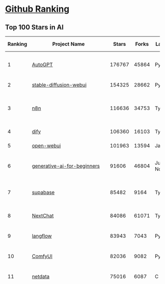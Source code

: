 [Github Ranking](../README.md)
==========

## Top 100 Stars in AI

| Ranking | Project Name | Stars | Forks | Language | Open Issues | Description | Last Commit |
| ------- | ------------ | ----- | ----- | -------- | ----------- | ----------- | ----------- |
| 1 | [AutoGPT](https://github.com/Significant-Gravitas/AutoGPT) | 176767 | 45864 | Python | 141 | AutoGPT is the vision of accessible AI for everyone, to use and to build on. Our mission is to provide the tools, so that you can focus on what matters. | 2025-07-09T23:26:27Z |
| 2 | [stable-diffusion-webui](https://github.com/AUTOMATIC1111/stable-diffusion-webui) | 154325 | 28662 | Python | 2358 | Stable Diffusion web UI | 2025-05-03T06:17:03Z |
| 3 | [n8n](https://github.com/n8n-io/n8n) | 116636 | 34753 | TypeScript | 679 | Fair-code workflow automation platform with native AI capabilities. Combine visual building with custom code, self-host or cloud, 400+ integrations. | 2025-07-10T01:27:55Z |
| 4 | [dify](https://github.com/langgenius/dify) | 106360 | 16103 | TypeScript | 676 | Production-ready platform for agentic workflow development. | 2025-07-10T03:47:44Z |
| 5 | [open-webui](https://github.com/open-webui/open-webui) | 101963 | 13594 | JavaScript | 184 | User-friendly AI Interface (Supports Ollama, OpenAI API, ...) | 2025-07-09T19:39:56Z |
| 6 | [generative-ai-for-beginners](https://github.com/microsoft/generative-ai-for-beginners) | 91606 | 46804 | Jupyter Notebook | 7 | 21 Lessons, Get Started Building with Generative AI  🔗 https://microsoft.github.io/generative-ai-for-beginners/ | 2025-07-07T03:45:11Z |
| 7 | [supabase](https://github.com/supabase/supabase) | 85482 | 9164 | TypeScript | 270 | The Postgres development platform. Supabase gives you a dedicated Postgres database to build your web, mobile, and AI applications. | 2025-07-10T03:50:54Z |
| 8 | [NextChat](https://github.com/ChatGPTNextWeb/NextChat) | 84086 | 61071 | TypeScript | 646 | ✨ Light and Fast AI Assistant. Support: Web \| iOS \| MacOS \| Android \|  Linux \| Windows | 2025-07-08T15:35:23Z |
| 9 | [langflow](https://github.com/langflow-ai/langflow) | 83943 | 7043 | Python | 430 | Langflow is a powerful tool for building and deploying AI-powered agents and workflows. | 2025-07-10T00:45:53Z |
| 10 | [ComfyUI](https://github.com/comfyanonymous/ComfyUI) | 82036 | 9082 | Python | 2397 | The most powerful and modular diffusion model GUI, api and backend with a graph/nodes interface. | 2025-07-10T03:51:05Z |
| 11 | [netdata](https://github.com/netdata/netdata) | 75016 | 6087 | C | 164 | The fastest path to AI-powered full stack observability, even for lean teams. | 2025-07-10T00:25:15Z |
| 12 | [funNLP](https://github.com/fighting41love/funNLP) | 74675 | 14908 | Python | 33 | 中英文敏感词、语言检测、中外手机/电话归属地/运营商查询、名字推断性别、手机号抽取、身份证抽取、邮箱抽取、中日文人名库、中文缩写库、拆字词典、词汇情感值、停用词、反动词表、暴恐词表、繁简体转换、英文模拟中文发音、汪峰歌词生成器、职业名称词库、同义词库、反义词库、否定词库、汽车品牌词库、汽车零件词库、连续英文切割、各种中文词向量、公司名字大全、古诗词库、IT词库、财经词库、成语词库、地名词库、历史名人词库、诗词词库、医学词库、饮食词库、法律词库、汽车词库、动物词库、中文聊天语料、中文谣言数据、百度中文问答数据集、句子相似度匹配算法集合、bert资源、文本生成&摘要相关工具、cocoNLP信息抽取工具、国内电话号码正则匹配、清华大学XLORE:中英文跨语言百科知识图谱、清华大学人工智能技术系列报告、自然语言生成、NLU太难了系列、自动对联数据及机器人、用户名黑名单列表、罪名法务名词及分类模型、微信公众号语料、cs224n深度学习自然语言处理课程、中文手写汉字识别、中文自然语言处理 语料/数据集、变量命名神器、分词语料库+代码、任务型对话英文数据集、ASR 语音数据集 + 基于深度学习的中文语音识别系统、笑声检测器、Microsoft多语言数字/单位/如日期时间识别包、中华新华字典数据库及api(包括常用歇后语、成语、词语和汉字)、文档图谱自动生成、SpaCy 中文模型、Common Voice语音识别数据集新版、神经网络关系抽取、基于bert的命名实体识别、关键词(Keyphrase)抽取包pke、基于医疗领域知识图谱的问答系统、基于依存句法与语义角色标注的事件三元组抽取、依存句法分析4万句高质量标注数据、cnocr：用来做中文OCR的Python3包、中文人物关系知识图谱项目、中文nlp竞赛项目及代码汇总、中文字符数据、speech-aligner: 从“人声语音”及其“语言文本”产生音素级别时间对齐标注的工具、AmpliGraph: 知识图谱表示学习(Python)库：知识图谱概念链接预测、Scattertext 文本可视化(python)、语言/知识表示工具：BERT & ERNIE、中文对比英文自然语言处理NLP的区别综述、Synonyms中文近义词工具包、HarvestText领域自适应文本挖掘工具（新词发现-情感分析-实体链接等）、word2word：(Python)方便易用的多语言词-词对集：62种语言/3,564个多语言对、语音识别语料生成工具：从具有音频/字幕的在线视频创建自动语音识别(ASR)语料库、构建医疗实体识别的模型（包含词典和语料标注）、单文档非监督的关键词抽取、Kashgari中使用gpt-2语言模型、开源的金融投资数据提取工具、文本自动摘要库TextTeaser: 仅支持英文、人民日报语料处理工具集、一些关于自然语言的基本模型、基于14W歌曲知识库的问答尝试--功能包括歌词接龙and已知歌词找歌曲以及歌曲歌手歌词三角关系的问答、基于Siamese bilstm模型的相似句子判定模型并提供训练数据集和测试数据集、用Transformer编解码模型实现的根据Hacker News文章标题自动生成评论、用BERT进行序列标记和文本分类的模板代码、LitBank：NLP数据集——支持自然语言处理和计算人文学科任务的100部带标记英文小说语料、百度开源的基准信息抽取系统、虚假新闻数据集、Facebook: LAMA语言模型分析，提供Transformer-XL/BERT/ELMo/GPT预训练语言模型的统一访问接口、CommonsenseQA：面向常识的英文QA挑战、中文知识图谱资料、数据及工具、各大公司内部里大牛分享的技术文档 PDF 或者 PPT、自然语言生成SQL语句（英文）、中文NLP数据增强（EDA）工具、英文NLP数据增强工具 、基于医药知识图谱的智能问答系统、京东商品知识图谱、基于mongodb存储的军事领域知识图谱问答项目、基于远监督的中文关系抽取、语音情感分析、中文ULMFiT-情感分析-文本分类-语料及模型、一个拍照做题程序、世界各国大规模人名库、一个利用有趣中文语料库 qingyun 训练出来的中文聊天机器人、中文聊天机器人seqGAN、省市区镇行政区划数据带拼音标注、教育行业新闻语料库包含自动文摘功能、开放了对话机器人-知识图谱-语义理解-自然语言处理工具及数据、中文知识图谱：基于百度百科中文页面-抽取三元组信息-构建中文知识图谱、masr: 中文语音识别-提供预训练模型-高识别率、Python音频数据增广库、中文全词覆盖BERT及两份阅读理解数据、ConvLab：开源多域端到端对话系统平台、中文自然语言处理数据集、基于最新版本rasa搭建的对话系统、基于TensorFlow和BERT的管道式实体及关系抽取、一个小型的证券知识图谱/知识库、复盘所有NLP比赛的TOP方案、OpenCLaP：多领域开源中文预训练语言模型仓库、UER：基于不同语料+编码器+目标任务的中文预训练模型仓库、中文自然语言处理向量合集、基于金融-司法领域(兼有闲聊性质)的聊天机器人、g2pC：基于上下文的汉语读音自动标记模块、Zincbase 知识图谱构建工具包、诗歌质量评价/细粒度情感诗歌语料库、快速转化「中文数字」和「阿拉伯数字」、百度知道问答语料库、基于知识图谱的问答系统、jieba_fast 加速版的jieba、正则表达式教程、中文阅读理解数据集、基于BERT等最新语言模型的抽取式摘要提取、Python利用深度学习进行文本摘要的综合指南、知识图谱深度学习相关资料整理、维基大规模平行文本语料、StanfordNLP 0.2.0：纯Python版自然语言处理包、NeuralNLP-NeuralClassifier：腾讯开源深度学习文本分类工具、端到端的封闭域对话系统、中文命名实体识别：NeuroNER vs. BertNER、新闻事件线索抽取、2019年百度的三元组抽取比赛：“科学空间队”源码、基于依存句法的开放域文本知识三元组抽取和知识库构建、中文的GPT2训练代码、ML-NLP - 机器学习(Machine Learning)NLP面试中常考到的知识点和代码实现、nlp4han:中文自然语言处理工具集(断句/分词/词性标注/组块/句法分析/语义分析/NER/N元语法/HMM/代词消解/情感分析/拼写检查、XLM：Facebook的跨语言预训练语言模型、用基于BERT的微调和特征提取方法来进行知识图谱百度百科人物词条属性抽取、中文自然语言处理相关的开放任务-数据集-当前最佳结果、CoupletAI - 基于CNN+Bi-LSTM+Attention 的自动对对联系统、抽象知识图谱、MiningZhiDaoQACorpus - 580万百度知道问答数据挖掘项目、brat rapid annotation tool: 序列标注工具、大规模中文知识图谱数据：1.4亿实体、数据增强在机器翻译及其他nlp任务中的应用及效果、allennlp阅读理解:支持多种数据和模型、PDF表格数据提取工具 、 Graphbrain：AI开源软件库和科研工具，目的是促进自动意义提取和文本理解以及知识的探索和推断、简历自动筛选系统、基于命名实体识别的简历自动摘要、中文语言理解测评基准，包括代表性的数据集&基准模型&语料库&排行榜、树洞 OCR 文字识别 、从包含表格的扫描图片中识别表格和文字、语声迁移、Python口语自然语言处理工具集(英文)、 similarity：相似度计算工具包，java编写、海量中文预训练ALBERT模型 、Transformers 2.0 、基于大规模音频数据集Audioset的音频增强 、Poplar：网页版自然语言标注工具、图片文字去除，可用于漫画翻译 、186种语言的数字叫法库、Amazon发布基于知识的人-人开放领域对话数据集 、中文文本纠错模块代码、繁简体转换 、 Python实现的多种文本可读性评价指标、类似于人名/地名/组织机构名的命名体识别数据集 、东南大学《知识图谱》研究生课程(资料)、. 英文拼写检查库 、 wwsearch是企业微信后台自研的全文检索引擎、CHAMELEON：深度学习新闻推荐系统元架构 、 8篇论文梳理BERT相关模型进展与反思、DocSearch：免费文档搜索引擎、 LIDA：轻量交互式对话标注工具 、aili - the fastest in-memory index in the East 东半球最快并发索引 、知识图谱车音工作项目、自然语言生成资源大全 、中日韩分词库mecab的Python接口库、中文文本摘要/关键词提取、汉字字符特征提取器 (featurizer)，提取汉字的特征（发音特征、字形特征）用做深度学习的特征、中文生成任务基准测评 、中文缩写数据集、中文任务基准测评 - 代表性的数据集-基准(预训练)模型-语料库-baseline-工具包-排行榜、PySS3：面向可解释AI的SS3文本分类器机器可视化工具 、中文NLP数据集列表、COPE - 格律诗编辑程序、doccano：基于网页的开源协同多语言文本标注工具 、PreNLP：自然语言预处理库、简单的简历解析器，用来从简历中提取关键信息、用于中文闲聊的GPT2模型：GPT2-chitchat、基于检索聊天机器人多轮响应选择相关资源列表(Leaderboards、Datasets、Papers)、(Colab)抽象文本摘要实现集锦(教程 、词语拼音数据、高效模糊搜索工具、NLP数据增广资源集、微软对话机器人框架 、 GitHub Typo Corpus：大规模GitHub多语言拼写错误/语法错误数据集、TextCluster：短文本聚类预处理模块 Short text cluster、面向语音识别的中文文本规范化、BLINK：最先进的实体链接库、BertPunc：基于BERT的最先进标点修复模型、Tokenizer：快速、可定制的文本词条化库、中文语言理解测评基准，包括代表性的数据集、基准(预训练)模型、语料库、排行榜、spaCy 医学文本挖掘与信息提取 、 NLP任务示例项目代码集、 python拼写检查库、chatbot-list - 行业内关于智能客服、聊天机器人的应用和架构、算法分享和介绍、语音质量评价指标(MOSNet, BSSEval, STOI, PESQ, SRMR)、 用138GB语料训练的法文RoBERTa预训练语言模型 、BERT-NER-Pytorch：三种不同模式的BERT中文NER实验、无道词典 - 有道词典的命令行版本，支持英汉互查和在线查询、2019年NLP亮点回顾、 Chinese medical dialogue data 中文医疗对话数据集 、最好的汉字数字(中文数字)-阿拉伯数字转换工具、 基于百科知识库的中文词语多词义/义项获取与特定句子词语语义消歧、awesome-nlp-sentiment-analysis - 情感分析、情绪原因识别、评价对象和评价词抽取、LineFlow：面向所有深度学习框架的NLP数据高效加载器、中文医学NLP公开资源整理 、MedQuAD：(英文)医学问答数据集、将自然语言数字串解析转换为整数和浮点数、Transfer Learning in Natural Language Processing (NLP) 、面向语音识别的中文/英文发音辞典、Tokenizers：注重性能与多功能性的最先进分词器、CLUENER 细粒度命名实体识别 Fine Grained Named Entity Recognition、 基于BERT的中文命名实体识别、中文谣言数据库、NLP数据集/基准任务大列表、nlp相关的一些论文及代码, 包括主题模型、词向量(Word Embedding)、命名实体识别(NER)、文本分类(Text Classificatin)、文本生成(Text Generation)、文本相似性(Text Similarity)计算等，涉及到各种与nlp相关的算法，基于keras和tensorflow 、Python文本挖掘/NLP实战示例、 Blackstone：面向非结构化法律文本的spaCy pipeline和NLP模型通过同义词替换实现文本“变脸” 、中文 预训练 ELECTREA 模型: 基于对抗学习 pretrain Chinese Model 、albert-chinese-ner - 用预训练语言模型ALBERT做中文NER 、基于GPT2的特定主题文本生成/文本增广、开源预训练语言模型合集、多语言句向量包、编码、标记和实现：一种可控高效的文本生成方法、 英文脏话大列表 、attnvis：GPT2、BERT等transformer语言模型注意力交互可视化、CoVoST：Facebook发布的多语种语音-文本翻译语料库，包括11种语言(法语、德语、荷兰语、俄语、西班牙语、意大利语、土耳其语、波斯语、瑞典语、蒙古语和中文)的语音、文字转录及英文译文、Jiagu自然语言处理工具 - 以BiLSTM等模型为基础，提供知识图谱关系抽取 中文分词 词性标注 命名实体识别 情感分析 新词发现 关键词 文本摘要 文本聚类等功能、用unet实现对文档表格的自动检测，表格重建、NLP事件提取文献资源列表 、 金融领域自然语言处理研究资源大列表、CLUEDatasetSearch - 中英文NLP数据集：搜索所有中文NLP数据集，附常用英文NLP数据集 、medical_NER - 中文医学知识图谱命名实体识别 、(哈佛)讲因果推理的免费书、知识图谱相关学习资料/数据集/工具资源大列表、Forte：灵活强大的自然语言处理pipeline工具集 、Python字符串相似性算法库、PyLaia：面向手写文档分析的深度学习工具包、TextFooler：针对文本分类/推理的对抗文本生成模块、Haystack：灵活、强大的可扩展问答(QA)框架、中文关键短语抽取工具 | 2024-05-10T07:38:24Z |
| 13 | [Deep-Live-Cam](https://github.com/hacksider/Deep-Live-Cam) | 71646 | 10261 | Python | 97 | real time face swap and one-click video deepfake with only a single image | 2025-07-09T09:19:26Z |
| 14 | [system-prompts-and-models-of-ai-tools](https://github.com/x1xhlol/system-prompts-and-models-of-ai-tools) | 65652 | 19069 | None | 24 | FULL v0, Cursor, Manus, Same.dev, Lovable, Devin, Replit Agent, Windsurf Agent, VSCode Agent, Dia Browser, Trae AI & Cluely (And other Open Sourced) System Prompts, Tools & AI Models. | 2025-07-08T10:37:54Z |
| 15 | [browser-use](https://github.com/browser-use/browser-use) | 65086 | 7436 | Python | 463 | 🌐 Make websites accessible for AI agents. Automate tasks online with ease. | 2025-07-10T01:37:44Z |
| 16 | [AppFlowy](https://github.com/AppFlowy-IO/AppFlowy) | 64337 | 4423 | Dart | 936 | Bring projects, wikis, and teams together with AI. AppFlowy is the AI collaborative workspace where you achieve more without losing control of your data. The leading open source Notion alternative. | 2025-07-08T03:50:23Z |
| 17 | [lobe-chat](https://github.com/lobehub/lobe-chat) | 63302 | 13154 | TypeScript | 816 | 🤯 Lobe Chat - an open-source, modern design AI chat framework. Supports multiple AI providers (OpenAI / Claude 4 / Gemini / DeepSeek / Ollama / Qwen), Knowledge Base (file upload / RAG ), one click install MCP Marketplace and Artifacts / Thinking. One-click FREE deployment of your private AI Agent application. | 2025-07-10T03:49:00Z |
| 18 | [awesome-mcp-servers](https://github.com/punkpeye/awesome-mcp-servers) | 60823 | 4724 | None | 17 | A collection of MCP servers. | 2025-07-09T11:25:08Z |
| 19 | [ragflow](https://github.com/infiniflow/ragflow) | 59418 | 5917 | Python | 2391 | RAGFlow is an open-source RAG (Retrieval-Augmented Generation) engine based on deep document understanding. | 2025-07-10T02:30:57Z |
| 20 | [LLMs-from-scratch](https://github.com/rasbt/LLMs-from-scratch) | 58600 | 8163 | Jupyter Notebook | 4 | Implement a ChatGPT-like LLM in PyTorch from scratch, step by step | 2025-07-09T18:52:38Z |
| 21 | [MetaGPT](https://github.com/FoundationAgents/MetaGPT) | 57070 | 6857 | Python | 12 | 🌟 The Multi-Agent Framework: First AI Software Company, Towards Natural Language Programming | 2025-06-30T11:45:55Z |
| 22 | [gemini-cli](https://github.com/google-gemini/gemini-cli) | 56827 | 5139 | TypeScript | 834 | An open-source AI agent that brings the power of Gemini directly into your terminal. | 2025-07-10T03:54:34Z |
| 23 | [gpt-engineer](https://github.com/AntonOsika/gpt-engineer) | 54434 | 7189 | Python | 26 | CLI platform to experiment with codegen. Precursor to: https://lovable.dev | 2025-05-14T10:15:10Z |
| 24 | [LLaMA-Factory](https://github.com/hiyouga/LLaMA-Factory) | 53954 | 6605 | Python | 513 | Unified Efficient Fine-Tuning of 100+ LLMs & VLMs (ACL 2024) | 2025-07-08T13:16:44Z |
| 25 | [ChatGPT](https://github.com/lencx/ChatGPT) | 53893 | 6134 | Rust | 816 | 🔮 ChatGPT Desktop Application (Mac, Windows and Linux) | 2024-08-29T17:58:11Z |
| 26 | [meilisearch](https://github.com/meilisearch/meilisearch) | 52255 | 2100 | Rust | 207 | A lightning-fast search engine API bringing AI-powered hybrid search to your sites and applications. | 2025-07-09T16:22:06Z |
| 27 | [awesome-llm-apps](https://github.com/Shubhamsaboo/awesome-llm-apps) | 49338 | 5708 | Python | 2 | Collection of awesome LLM apps with AI Agents and RAG using OpenAI, Anthropic, Gemini and opensource models. | 2025-07-08T06:18:59Z |
| 28 | [crawl4ai](https://github.com/unclecode/crawl4ai) | 47547 | 4596 | Python | 181 | 🚀🤖 Crawl4AI: Open-source LLM Friendly Web Crawler & Scraper. Don't be shy, join here: https://discord.gg/jP8KfhDhyN | 2025-07-09T15:00:08Z |
| 29 | [autogen](https://github.com/microsoft/autogen) | 47058 | 7154 | Python | 384 | A programming framework for agentic AI 🤖 PyPi: autogen-agentchat Discord: https://aka.ms/autogen-discord Office Hour: https://aka.ms/autogen-officehour | 2025-07-09T17:47:27Z |
| 30 | [anything-llm](https://github.com/Mintplex-Labs/anything-llm) | 46281 | 4651 | JavaScript | 274 | The all-in-one Desktop & Docker AI application with built-in RAG, AI agents, No-code agent builder, MCP compatibility,  and more. | 2025-07-09T23:36:58Z |
| 31 | [JeecgBoot](https://github.com/jeecgboot/JeecgBoot) | 43263 | 15436 | Java | 39 | 🔥企业级低代码平台集成了AI应用平台，帮助企业快速实现低代码开发和构建AI应用！前后端分离架构 SpringBoot，SpringCloud、Mybatis，Ant Design4、 Vue3.0、TS+vite！强大的代码生成器让前后端代码一键生成，无需写任何代码! 引领AI低代码开发模式: AI生成->OnlineCoding-> 代码生成-> 手工MERGE，显著的提高效率，又不失灵活~ | 2025-07-09T18:55:55Z |
| 32 | [firecrawl](https://github.com/mendableai/firecrawl) | 42692 | 4019 | TypeScript | 137 | 🔥 Turn entire websites into LLM-ready markdown or structured data. Scrape, crawl and extract with a single API. | 2025-07-09T19:26:07Z |
| 33 | [OpenBB](https://github.com/OpenBB-finance/OpenBB) | 42256 | 3810 | Python | 42 | Investment Research for Everyone, Everywhere. | 2025-07-09T15:47:59Z |
| 34 | [unsloth](https://github.com/unslothai/unsloth) | 41769 | 3330 | Python | 627 | Fine-tuning & Reinforcement Learning for LLMs. 🦥 Train Qwen3, Llama 4, DeepSeek-R1, Gemma 3, TTS 2x faster with 70% less VRAM. | 2025-07-09T23:31:00Z |
| 35 | [ClickHouse](https://github.com/ClickHouse/ClickHouse) | 41623 | 7450 | C++ | 4216 | ClickHouse® is a real-time analytics database management system | 2025-07-10T02:10:43Z |
| 36 | [Flowise](https://github.com/FlowiseAI/Flowise) | 41269 | 21156 | TypeScript | 565 | Build AI Agents, Visually | 2025-07-09T11:39:28Z |
| 37 | [kong](https://github.com/Kong/kong) | 41257 | 4944 | Lua | 66 | 🦍 The Cloud-Native API Gateway and AI Gateway. | 2025-07-02T13:50:31Z |
| 38 | [ailearning](https://github.com/apachecn/ailearning) | 41089 | 11578 | Python | 2 | AiLearning：数据分析+机器学习实战+线性代数+PyTorch+NLTK+TF2 | 2024-11-12T16:21:55Z |
| 39 | [ColossalAI](https://github.com/hpcaitech/ColossalAI) | 41021 | 4521 | Python | 428 | Making large AI models cheaper, faster and more accessible | 2025-07-09T03:34:39Z |
| 40 | [airflow](https://github.com/apache/airflow) | 40940 | 15296 | Python | 1291 | Apache Airflow - A platform to programmatically author, schedule, and monitor workflows | 2025-07-09T22:20:12Z |
| 41 | [GitHubDaily](https://github.com/GitHubDaily/GitHubDaily) | 38969 | 4054 | None | 376 | 坚持分享 GitHub 上高质量、有趣实用的开源技术教程、开发者工具、编程网站、技术资讯。A list cool, interesting projects of GitHub. | 2025-03-20T08:54:47Z |
| 42 | [AI-For-Beginners](https://github.com/microsoft/AI-For-Beginners) | 38674 | 7319 | Jupyter Notebook | 25 | 12 Weeks, 24 Lessons, AI for All! | 2025-06-25T19:07:05Z |
| 43 | [quivr](https://github.com/QuivrHQ/quivr) | 38103 | 3649 | Python | 1 | Opiniated RAG for integrating GenAI in your apps 🧠   Focus on your product rather than the RAG. Easy integration in existing products with customisation!  Any LLM: GPT4, Groq, Llama. Any Vectorstore: PGVector, Faiss. Any Files. Anyway you want.  | 2025-07-09T12:55:23Z |
| 44 | [chatgpt-on-wechat](https://github.com/zhayujie/chatgpt-on-wechat) | 38053 | 9322 | Python | 296 | 基于大模型搭建的聊天机器人，同时支持 微信公众号、企业微信应用、飞书、钉钉 等接入，可选择ChatGPT/Claude/DeepSeek/文心一言/讯飞星火/通义千问/ Gemini/GLM-4/Kimi/LinkAI，能处理文本、语音和图片，访问操作系统和互联网，支持基于自有知识库进行定制企业智能客服。 | 2025-06-29T14:41:10Z |
| 45 | [ai-hedge-fund](https://github.com/virattt/ai-hedge-fund) | 37954 | 6650 | Python | 22 | An AI Hedge Fund Team | 2025-07-09T02:24:28Z |
| 46 | [ray](https://github.com/ray-project/ray) | 37915 | 6577 | Python | 2667 | Ray is an AI compute engine. Ray consists of a core distributed runtime and a set of AI Libraries for accelerating ML workloads. | 2025-07-10T03:59:07Z |
| 47 | [upscayl](https://github.com/upscayl/upscayl) | 37860 | 1743 | TypeScript | 60 | 🆙 Upscayl - #1 Free and Open Source AI Image Upscaler for Linux, MacOS and Windows. | 2025-06-28T15:17:42Z |
| 48 | [photoprism](https://github.com/photoprism/photoprism) | 37845 | 2109 | Go | 415 | AI-Powered Photos App for the Decentralized Web 🌈💎✨ | 2025-07-09T14:53:29Z |
| 49 | [MoneyPrinterTurbo](https://github.com/harry0703/MoneyPrinterTurbo) | 37820 | 5443 | Python | 169 | 利用AI大模型，一键生成高清短视频 Generate short videos with one click using AI LLM. | 2025-06-11T06:34:54Z |
| 50 | [Open-Assistant](https://github.com/LAION-AI/Open-Assistant) | 37409 | 3279 | Python | 228 | OpenAssistant is a chat-based assistant that understands tasks, can interact with third-party systems, and retrieve information dynamically to do so. | 2024-08-17T01:55:35Z |
| 51 | [mem0](https://github.com/mem0ai/mem0) | 36503 | 3717 | Python | 343 | Memory for AI Agents; Announcing OpenMemory MCP - local and secure memory management. | 2025-07-09T16:22:26Z |
| 52 | [MockingBird](https://github.com/babysor/MockingBird) | 36429 | 5260 | Python | 476 | 🚀AI拟声: 5秒内克隆您的声音并生成任意语音内容 Clone a voice in 5 seconds to generate arbitrary speech in real-time | 2024-11-15T05:00:29Z |
| 53 | [google-research](https://github.com/google-research/google-research) | 35968 | 8136 | Jupyter Notebook | 1071 | Google Research | 2025-07-08T17:15:20Z |
| 54 | [chatbox](https://github.com/chatboxai/chatbox) | 35696 | 3407 | TypeScript | 754 | User-friendly Desktop Client App for AI Models/LLMs (GPT, Claude, Gemini, Ollama...) | 2025-07-01T03:21:49Z |
| 55 | [aider](https://github.com/Aider-AI/aider) | 35309 | 3242 | Python | 924 | aider is AI pair programming in your terminal | 2025-07-09T15:18:56Z |
| 56 | [AgentGPT](https://github.com/reworkd/AgentGPT) | 34500 | 9447 | TypeScript | 129 | 🤖 Assemble, configure, and deploy autonomous AI Agents in your browser. | 2025-04-29T01:19:32Z |
| 57 | [gold-miner](https://github.com/xitu/gold-miner) | 34189 | 5043 | None | 9 | 🥇掘金翻译计划，可能是世界最大最好的英译中技术社区，最懂读者和译者的翻译平台： | 2024-04-17T09:44:37Z |
| 58 | [docling](https://github.com/docling-project/docling) | 34005 | 2267 | Python | 411 | Get your documents ready for gen AI | 2025-07-09T16:10:24Z |
| 59 | [crewAI](https://github.com/crewAIInc/crewAI) | 33978 | 4565 | Python | 53 | Framework for orchestrating role-playing, autonomous AI agents. By fostering collaborative intelligence, CrewAI empowers agents to work together seamlessly, tackling complex tasks. | 2025-07-09T23:01:02Z |
| 60 | [LocalAI](https://github.com/mudler/LocalAI) | 33765 | 2617 | Go | 444 | :robot: The free, Open Source alternative to OpenAI, Claude and others. Self-hosted and local-first. Drop-in replacement for OpenAI,  running on consumer-grade hardware. No GPU required. Runs gguf, transformers, diffusers and many more models architectures. Features: Generate Text, Audio, Video, Images, Voice Cloning, Distributed, P2P inference | 2025-07-09T18:06:16Z |
| 61 | [mindsdb](https://github.com/mindsdb/mindsdb) | 33430 | 5466 | Python | 41 | AI's query engine - Platform for building AI that can answer questions over large scale federated data. - The only MCP Server you'll ever need | 2025-07-10T02:54:01Z |
| 62 | [gpt-pilot](https://github.com/Pythagora-io/gpt-pilot) | 33171 | 3388 | Python | 236 | The first real AI developer | 2025-03-04T06:26:32Z |
| 63 | [Fabric](https://github.com/danielmiessler/Fabric) | 32496 | 3351 | JavaScript | 167 | Fabric is an open-source framework for augmenting humans using AI. It provides a modular system for solving specific problems using a crowdsourced set of AI prompts that can be used anywhere. | 2025-07-09T18:41:41Z |
| 64 | [ruoyi-vue-pro](https://github.com/YunaiV/ruoyi-vue-pro) | 32149 | 6904 | Java | 22 | 🔥 官方推荐 🔥 RuoYi-Vue 全新 Pro 版本，优化重构所有功能。基于 Spring Boot + MyBatis Plus + Vue & Element 实现的后台管理系统 + 微信小程序，支持 RBAC 动态权限、数据权限、SaaS 多租户、Flowable 工作流、三方登录、支付、短信、商城、CRM、ERP、AI 大模型等功能。你的 ⭐️ Star ⭐️，是作者生发的动力！ | 2025-07-09T08:01:49Z |
| 65 | [cursor-free-vip](https://github.com/yeongpin/cursor-free-vip) | 31984 | 3989 | Python | 503 | [Support 0.49.x]（Reset Cursor AI MachineID & Bypass Higher Token Limit） Cursor Ai ，自动重置机器ID ， 免费升级使用Pro功能: You've reached your trial request limit. / Too many free trial accounts used on this machine. Please upgrade to pro. We have this limit in place to prevent abuse. Please let us know if you believe this is a mistake. | 2025-06-18T02:18:31Z |
| 66 | [spaCy](https://github.com/explosion/spaCy) | 31933 | 4531 | Python | 161 | 💫 Industrial-strength Natural Language Processing (NLP) in Python | 2025-05-28T15:28:05Z |
| 67 | [chatbot-ui](https://github.com/mckaywrigley/chatbot-ui) | 31746 | 9124 | TypeScript | 173 | AI chat for any model. | 2024-08-03T00:38:07Z |
| 68 | [nacos](https://github.com/alibaba/nacos) | 31735 | 13093 | Java | 261 | an easy-to-use dynamic service discovery, configuration and service management platform for building AI cloud native applications. | 2025-07-04T02:18:40Z |
| 69 | [tabby](https://github.com/TabbyML/tabby) | 31701 | 1521 | Rust | 196 | Self-hosted AI coding assistant | 2025-07-08T20:03:46Z |
| 70 | [fairseq](https://github.com/facebookresearch/fairseq) | 31609 | 6558 | Python | 1186 | Facebook AI Research Sequence-to-Sequence Toolkit written in Python. | 2025-06-10T21:41:39Z |
| 71 | [netron](https://github.com/lutzroeder/netron) | 30836 | 2943 | JavaScript | 21 | Visualizer for neural network, deep learning and machine learning models | 2025-07-08T17:06:24Z |
| 72 | [cursor](https://github.com/cursor/cursor) | 30694 | 1963 | None | 1888 | The AI Code Editor | 2024-10-13T19:23:26Z |
| 73 | [khoj](https://github.com/khoj-ai/khoj) | 30517 | 1740 | Python | 74 | Your AI second brain. Self-hostable. Get answers from the web or your docs. Build custom agents, schedule automations, do deep research. Turn any online or local LLM into your personal, autonomous AI (gpt, claude, gemini, llama, qwen, mistral). Get started - free. | 2025-07-10T03:50:47Z |
| 74 | [awesome-cursorrules](https://github.com/PatrickJS/awesome-cursorrules) | 30410 | 2482 | MDX | 33 | 📄  Configuration files that enhance Cursor AI editor experience with custom rules and behaviors | 2025-07-01T20:51:06Z |
| 75 | [AI-Expert-Roadmap](https://github.com/AMAI-GmbH/AI-Expert-Roadmap) | 30052 | 2532 | JavaScript | 20 | Roadmap to becoming an Artificial Intelligence Expert in 2022 | 2023-12-31T02:20:16Z |
| 76 | [roop](https://github.com/s0md3v/roop) | 30023 | 6806 | Python | 0 | one-click face swap | 2024-08-19T12:57:17Z |
| 77 | [pytorch-lightning](https://github.com/Lightning-AI/pytorch-lightning) | 29758 | 3532 | Python | 954 | Pretrain, finetune ANY AI model of ANY size on multiple GPUs, TPUs with zero code changes. | 2025-07-09T21:06:52Z |
| 78 | [ai-agents-for-beginners](https://github.com/microsoft/ai-agents-for-beginners) | 29683 | 8396 | Jupyter Notebook | 9 | 11 Lessons to Get Started Building AI Agents | 2025-06-17T09:01:08Z |
| 79 | [Mr.-Ranedeer-AI-Tutor](https://github.com/JushBJJ/Mr.-Ranedeer-AI-Tutor) | 29583 | 3386 | None | 13 | A GPT-4 AI Tutor Prompt for customizable personalized learning experiences. | 2025-06-14T06:58:48Z |
| 80 | [agno](https://github.com/agno-agi/agno) | 29527 | 3762 | Python | 88 | Full-stack framework for building Multi-Agent Systems with memory, knowledge and reasoning. | 2025-07-09T22:48:56Z |
| 81 | [exo](https://github.com/exo-explore/exo) | 28928 | 1833 | Python | 355 | Run your own AI cluster at home with everyday devices 📱💻 🖥️⌚ | 2025-03-21T22:23:32Z |
| 82 | [Jobs_Applier_AI_Agent_AIHawk](https://github.com/feder-cr/Jobs_Applier_AI_Agent_AIHawk) | 28422 | 4294 | Python | 11 | AIHawk aims to easy job hunt process by automating the job application process. Utilizing artificial intelligence, it enables users to apply for multiple jobs in a tailored way. | 2025-05-28T13:24:12Z |
| 83 | [Folo](https://github.com/RSSNext/Folo) | 28300 | 1256 | TypeScript | 153 | 🧡 Follow everything in one place | 2025-07-10T03:38:35Z |
| 84 | [LibreChat](https://github.com/danny-avila/LibreChat) | 27800 | 4958 | TypeScript | 160 | Enhanced ChatGPT Clone: Features Agents, DeepSeek, Anthropic, AWS, OpenAI, Responses API, Azure, Groq, o1, GPT-4o, Mistral, OpenRouter, Vertex AI, Gemini, Artifacts, AI model switching, message search, Code Interpreter, langchain, DALL-E-3, OpenAPI Actions, Functions, Secure Multi-User Auth, Presets, open-source for self-hosting. Active project. | 2025-07-10T01:02:12Z |
| 85 | [continue](https://github.com/continuedev/continue) | 27549 | 3100 | TypeScript | 942 | ⏩ Create, share, and use custom AI code assistants with our open-source IDE extensions and hub of models, rules, prompts, docs, and other building blocks | 2025-07-10T03:57:26Z |
| 86 | [so-vits-svc](https://github.com/svc-develop-team/so-vits-svc) | 27346 | 5007 | Python | 21 | SoftVC VITS Singing Voice Conversion | 2023-11-11T13:11:31Z |
| 87 | [llm-app](https://github.com/pathwaycom/llm-app) | 27263 | 663 | Jupyter Notebook | 5 | Ready-to-run cloud templates for RAG, AI pipelines, and enterprise search with live data. 🐳Docker-friendly.⚡Always in sync with Sharepoint, Google Drive, S3, Kafka, PostgreSQL, real-time data APIs, and more. | 2025-05-16T07:58:43Z |
| 88 | [qlib](https://github.com/microsoft/qlib) | 26457 | 4058 | Python | 245 | Qlib is an AI-oriented Quant investment platform that aims to use AI tech to empower Quant Research, from exploring ideas to implementing productions. Qlib supports diverse ML modeling paradigms, including supervised learning, market dynamics modeling, and RL, and is now equipped with https://github.com/microsoft/RD-Agent to automate R&D process. | 2025-07-06T14:07:05Z |
| 89 | [nx](https://github.com/nrwl/nx) | 26290 | 2552 | TypeScript | 597 | An AI-first build platform that connects everything from your editor to CI. Helping you deliver fast, without breaking things. | 2025-07-10T02:29:34Z |
| 90 | [generative-models](https://github.com/Stability-AI/generative-models) | 26143 | 2912 | Python | 269 | Generative Models by Stability AI | 2025-05-20T14:53:33Z |
| 91 | [Genesis](https://github.com/Genesis-Embodied-AI/Genesis) | 25778 | 2334 | Python | 108 | A generative world for general-purpose robotics & embodied AI learning. | 2025-07-09T18:00:54Z |
| 92 | [PDFMathTranslate](https://github.com/Byaidu/PDFMathTranslate) | 25589 | 2211 | Python | 110 | PDF scientific paper translation with preserved formats - 基于 AI 完整保留排版的 PDF 文档全文双语翻译，支持 Google/DeepL/Ollama/OpenAI 等服务，提供 CLI/GUI/MCP/Docker/Zotero | 2025-06-30T17:03:47Z |
| 93 | [composio](https://github.com/ComposioHQ/composio) | 25552 | 4407 | TypeScript | 49 | Composio equips your AI agents & LLMs with 100+ high-quality integrations via function calling | 2025-07-09T22:10:30Z |
| 94 | [InvokeAI](https://github.com/invoke-ai/InvokeAI) | 25461 | 2608 | TypeScript | 733 | Invoke is a leading creative engine for Stable Diffusion models, empowering professionals, artists, and enthusiasts to generate and create visual media using the latest AI-driven technologies. The solution offers an industry leading WebUI, and serves as the foundation for multiple commercial products. | 2025-07-10T03:50:45Z |
| 95 | [semantic-kernel](https://github.com/microsoft/semantic-kernel) | 25346 | 4043 | C# | 445 | Integrate cutting-edge LLM technology quickly and easily into your apps | 2025-07-10T02:57:24Z |
| 96 | [500-AI-Machine-learning-Deep-learning-Computer-vision-NLP-Projects-with-code](https://github.com/ashishpatel26/500-AI-Machine-learning-Deep-learning-Computer-vision-NLP-Projects-with-code) | 25133 | 5867 | None | 42 | 500 AI Machine learning Deep learning Computer vision NLP Projects with code | 2024-07-26T13:06:49Z |
| 97 | [FastGPT](https://github.com/labring/FastGPT) | 25041 | 6438 | TypeScript | 571 | FastGPT is a knowledge-based platform built on the LLMs, offers a comprehensive suite of out-of-the-box capabilities such as data processing, RAG retrieval, and visual AI workflow orchestration, letting you easily develop and deploy complex question-answering systems without the need for extensive setup or configuration. | 2025-07-09T09:15:04Z |
| 98 | [kratos](https://github.com/go-kratos/kratos) | 24574 | 4089 | Go | 16 | Your ultimate Go microservices framework for the cloud-native era. | 2025-06-01T18:48:42Z |
| 99 | [qdrant](https://github.com/qdrant/qdrant) | 24562 | 1690 | Rust | 340 | Qdrant - High-performance, massive-scale Vector Database and Vector Search Engine for the next generation of AI. Also available in the cloud https://cloud.qdrant.io/ | 2025-07-09T23:14:13Z |
| 100 | [modular](https://github.com/modular/modular) | 24473 | 2657 | Mojo | 692 | The Modular Platform (includes MAX & Mojo) | 2025-07-09T06:49:53Z |

